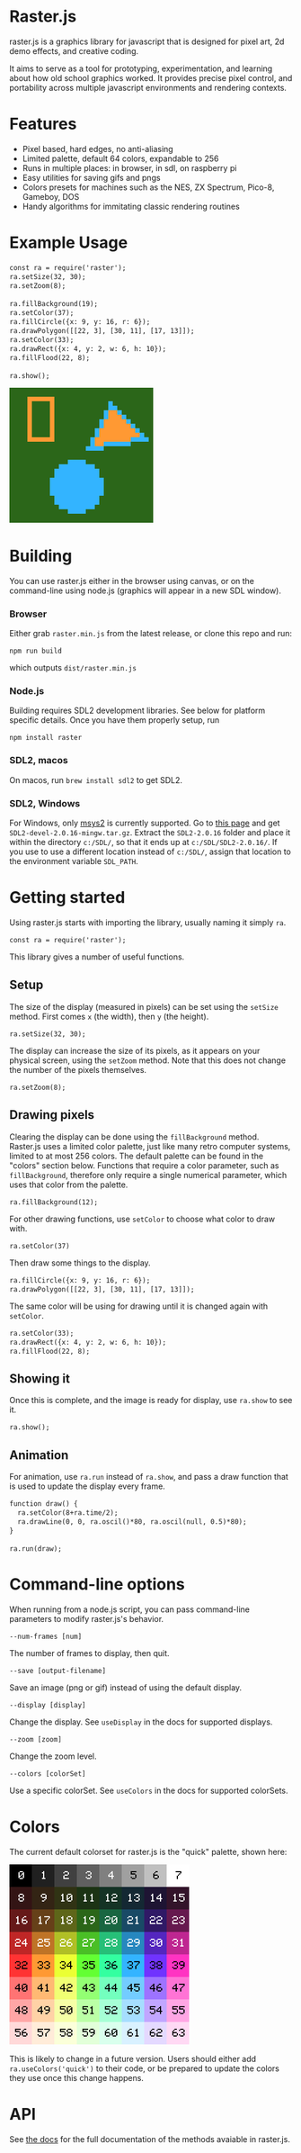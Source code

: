 # Raster.js

raster.js is a graphics library for javascript that is designed for pixel art, 2d demo effects, and creative coding.

It aims to serve as a tool for prototyping, experimentation, and learning about how old school graphics worked. It provides precise pixel control, and portability across multiple javascript environments and rendering contexts.

# Features

* Pixel based, hard edges, no anti-aliasing
* Limited palette, default 64 colors, expandable to 256
* Runs in multiple places: in browser, in sdl, on raspberry pi
* Easy utilities for saving gifs and pngs
* Colors presets for machines such as the NES, ZX Spectrum, Pico-8, Gameboy, DOS
* Handy algorithms for immitating classic rendering routines

# Example Usage

```
const ra = require('raster');
ra.setSize(32, 30);
ra.setZoom(8);

ra.fillBackground(19);
ra.setColor(37);
ra.fillCircle({x: 9, y: 16, r: 6});
ra.drawPolygon([[22, 3], [30, 11], [17, 13]]);
ra.setColor(33);
ra.drawRect({x: 4, y: 2, w: 6, h: 10});
ra.fillFlood(22, 8);

ra.show();
```

![](asset/example.png)

# Building

You can use raster.js either in the browser using canvas, or on the command-line using node.js (graphics will appear in a new SDL window).

### Browser

Either grab `raster.min.js` from the latest release, or clone this repo and run:

```
npm run build
```

which outputs `dist/raster.min.js`

### Node.js

Building requires SDL2 development libraries. See below for platform specific details. Once you have them properly setup, run

```
npm install raster
```

### SDL2, macos

On macos, run `brew install sdl2` to get SDL2.

### SDL2, Windows

For Windows, only [msys2](https://www.msys2.org/) is currently supported. Go to [this page](https://www.libsdl.org/download-2.0.php) and get `SDL2-devel-2.0.16-mingw.tar.gz`. Extract the `SDL2-2.0.16` folder and place it within the directory `c:/SDL/`, so that it ends up at `c:/SDL/SDL2-2.0.16/`. If you use to use a different location instead of `c:/SDL/`, assign that location to the environment variable `SDL_PATH`.

# Getting started

Using raster.js starts with importing the library, usually naming it simply `ra`.

```
const ra = require('raster');
```

This library gives a number of useful functions.

## Setup

The size of the display (measured in pixels) can be set using the `setSize` method. First comes `x` (the width), then `y` (the height).

```
ra.setSize(32, 30);
```

The display can increase the size of its pixels, as it appears on your physical screen, using the `setZoom` method. Note that this does not change the number of the pixels themselves.

```
ra.setZoom(8);
```

## Drawing pixels

Clearing the display can be done using the `fillBackground` method. Raster.js uses a limited color palette, just like many retro computer systems, limited to at most 256 colors. The default palette can be found in the "colors" section below. Functions that require a color parameter, such as `fillBackground`, therefore only require a single numerical parameter, which uses that color from the palette.

```
ra.fillBackground(12);
```

For other drawing functions, use `setColor` to choose what color to draw with.

```
ra.setColor(37)
```

Then draw some things to the display.

```
ra.fillCircle({x: 9, y: 16, r: 6});
ra.drawPolygon([[22, 3], [30, 11], [17, 13]]);
```

The same color will be using for drawing until it is changed again with `setColor`.

```
ra.setColor(33);
ra.drawRect({x: 4, y: 2, w: 6, h: 10});
ra.fillFlood(22, 8);
```

## Showing it

Once this is complete, and the image is ready for display, use `ra.show` to see it.

```
ra.show();
```

## Animation

For animation, use `ra.run` instead of `ra.show`, and pass a draw function that is used to update the display every frame.

```
function draw() {
  ra.setColor(8+ra.time/2);
  ra.drawLine(0, 0, ra.oscil()*80, ra.oscil(null, 0.5)*80);
}

ra.run(draw);
```

# Command-line options

When running from a node.js script, you can pass command-line parameters to modify raster.js's behavior.

```
--num-frames [num]
```

The number of frames to display, then quit.

```
--save [output-filename]
```

Save an image (png or gif) instead of using the default display.

```
--display [display]
```

Change the display. See `useDisplay` in the docs for supported displays.

```
--zoom [zoom]
```

Change the zoom level.

```
--colors [colorSet]
```

Use a specific colorSet. See `useColors` in the docs for supported colorSets.

# Colors

The current default colorset for raster.js is the "quick" palette, shown here:

![](asset/quick-colorset.png)

This is likely to change in a future version. Users should either add `ra.useColors('quick')` to their code, or be prepared to update the colors they use once this change happens.

# API

See [the docs](docs.md) for the full documentation of the methods avaiable in raster.js.
